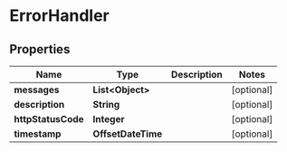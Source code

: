 

# ErrorHandler


## Properties

| Name | Type | Description | Notes |
|------------ | ------------- | ------------- | -------------|
|**messages** | **List&lt;Object&gt;** |  |  [optional] |
|**description** | **String** |  |  [optional] |
|**httpStatusCode** | **Integer** |  |  [optional] |
|**timestamp** | **OffsetDateTime** |  |  [optional] |



